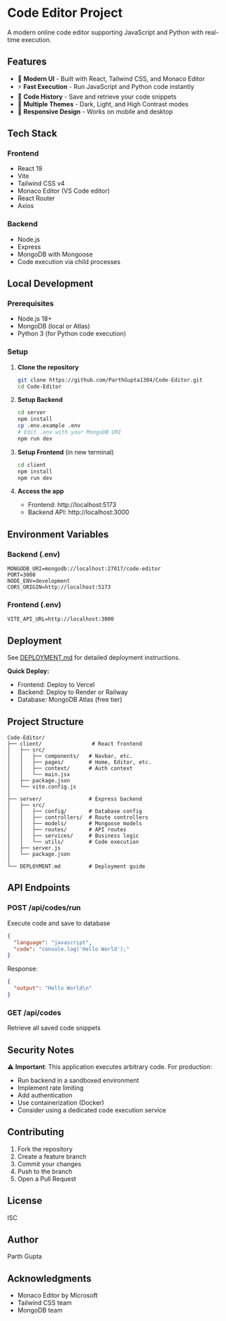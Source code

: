 # Code Editor Project

A modern online code editor supporting JavaScript and Python with real-time execution.

## Features

- 🎨 **Modern UI** - Built with React, Tailwind CSS, and Monaco Editor
- ⚡ **Fast Execution** - Run JavaScript and Python code instantly
- 💾 **Code History** - Save and retrieve your code snippets
- 🎯 **Multiple Themes** - Dark, Light, and High Contrast modes
- 📱 **Responsive Design** - Works on mobile and desktop

## Tech Stack

### Frontend
- React 19
- Vite
- Tailwind CSS v4
- Monaco Editor (VS Code editor)
- React Router
- Axios

### Backend
- Node.js
- Express
- MongoDB with Mongoose
- Code execution via child processes

## Local Development

### Prerequisites
- Node.js 18+
- MongoDB (local or Atlas)
- Python 3 (for Python code execution)

### Setup

1. **Clone the repository**
   ```bash
   git clone https://github.com/ParthGupta1304/Code-Editor.git
   cd Code-Editor
   ```

2. **Setup Backend**
   ```bash
   cd server
   npm install
   cp .env.example .env
   # Edit .env with your MongoDB URI
   npm run dev
   ```

3. **Setup Frontend** (in new terminal)
   ```bash
   cd client
   npm install
   npm run dev
   ```

4. **Access the app**
   - Frontend: http://localhost:5173
   - Backend API: http://localhost:3000

## Environment Variables

### Backend (.env)
```
MONGODB_URI=mongodb://localhost:27017/code-editor
PORT=3000
NODE_ENV=development
CORS_ORIGIN=http://localhost:5173
```

### Frontend (.env)
```
VITE_API_URL=http://localhost:3000
```

## Deployment

See [DEPLOYMENT.md](./DEPLOYMENT.md) for detailed deployment instructions.

**Quick Deploy:**
- Frontend: Deploy to Vercel
- Backend: Deploy to Render or Railway
- Database: MongoDB Atlas (free tier)

## Project Structure

```
Code-Editor/
├── client/                # React frontend
│   ├── src/
│   │   ├── components/   # Navbar, etc.
│   │   ├── pages/        # Home, Editor, etc.
│   │   ├── context/      # Auth context
│   │   └── main.jsx
│   ├── package.json
│   └── vite.config.js
│
├── server/               # Express backend
│   ├── src/
│   │   ├── config/       # Database config
│   │   ├── controllers/  # Route controllers
│   │   ├── models/       # Mongoose models
│   │   ├── routes/       # API routes
│   │   ├── services/     # Business logic
│   │   └── utils/        # Code execution
│   ├── server.js
│   └── package.json
│
└── DEPLOYMENT.md         # Deployment guide
```

## API Endpoints

### POST /api/codes/run
Execute code and save to database
```json
{
  "language": "javascript",
  "code": "console.log('Hello World');"
}
```

Response:
```json
{
  "output": "Hello World\n"
}
```

### GET /api/codes
Retrieve all saved code snippets

## Security Notes

⚠️ **Important**: This application executes arbitrary code. For production:
- Run backend in a sandboxed environment
- Implement rate limiting
- Add authentication
- Use containerization (Docker)
- Consider using a dedicated code execution service

## Contributing

1. Fork the repository
2. Create a feature branch
3. Commit your changes
4. Push to the branch
5. Open a Pull Request

## License

ISC

## Author

Parth Gupta

## Acknowledgments

- Monaco Editor by Microsoft
- Tailwind CSS team
- MongoDB team
